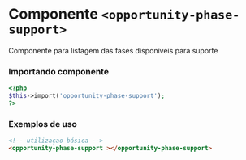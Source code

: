 # Componente `<opportunity-phase-support>`
Componente para listagem das fases disponíveis para suporte

### Importando componente
```PHP
<?php 
$this->import('opportunity-phase-support');
?>
```
### Exemplos de uso
```HTML
<!-- utilizaçao básica -->
<opportunity-phase-support ></opportunity-phase-support>

```